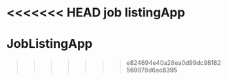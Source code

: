 <<<<<<< HEAD
job listingApp
=======
# JobListingApp
>>>>>>> e824694e40a28ea0d99dc98182569978d6ac8395
